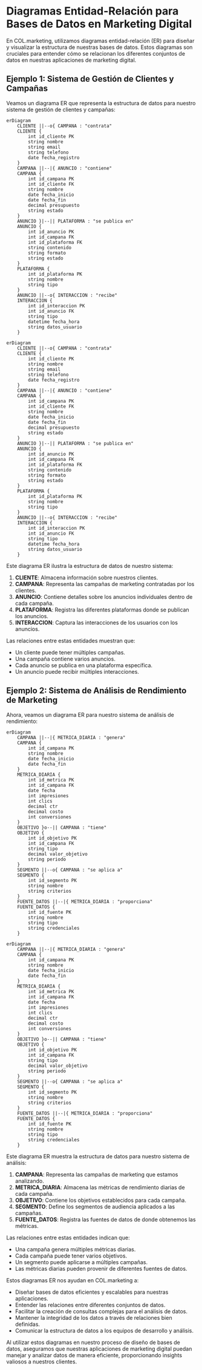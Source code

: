# Diagramas Entidad-Relación para Bases de Datos en Marketing Digital

En COL.marketing, utilizamos diagramas entidad-relación (ER) para diseñar y visualizar la estructura de nuestras bases de datos. Estos diagramas son cruciales para entender cómo se relacionan los diferentes conjuntos de datos en nuestras aplicaciones de marketing digital.

## Ejemplo 1: Sistema de Gestión de Clientes y Campañas

Veamos un diagrama ER que representa la estructura de datos para nuestro sistema de gestión de clientes y campañas:


```
erDiagram
    CLIENTE ||--o{ CAMPANA : "contrata"
    CLIENTE {
        int id_cliente PK
        string nombre
        string email
        string telefono
        date fecha_registro
    }
    CAMPANA ||--|{ ANUNCIO : "contiene"
    CAMPANA {
        int id_campana PK
        int id_cliente FK
        string nombre
        date fecha_inicio
        date fecha_fin
        decimal presupuesto
        string estado
    }
    ANUNCIO }|--|| PLATAFORMA : "se publica en"
    ANUNCIO {
        int id_anuncio PK
        int id_campana FK
        int id_plataforma FK
        string contenido
        string formato
        string estado
    }
    PLATAFORMA {
        int id_plataforma PK
        string nombre
        string tipo
    }
    ANUNCIO ||--o{ INTERACCION : "recibe"
    INTERACCION {
        int id_interaccion PK
        int id_anuncio FK
        string tipo
        datetime fecha_hora
        string datos_usuario
    }
```

```mermaid
erDiagram
    CLIENTE ||--o{ CAMPANA : "contrata"
    CLIENTE {
        int id_cliente PK
        string nombre
        string email
        string telefono
        date fecha_registro
    }
    CAMPANA ||--|{ ANUNCIO : "contiene"
    CAMPANA {
        int id_campana PK
        int id_cliente FK
        string nombre
        date fecha_inicio
        date fecha_fin
        decimal presupuesto
        string estado
    }
    ANUNCIO }|--|| PLATAFORMA : "se publica en"
    ANUNCIO {
        int id_anuncio PK
        int id_campana FK
        int id_plataforma FK
        string contenido
        string formato
        string estado
    }
    PLATAFORMA {
        int id_plataforma PK
        string nombre
        string tipo
    }
    ANUNCIO ||--o{ INTERACCION : "recibe"
    INTERACCION {
        int id_interaccion PK
        int id_anuncio FK
        string tipo
        datetime fecha_hora
        string datos_usuario
    }
```

Este diagrama ER ilustra la estructura de datos de nuestro sistema:

1. **CLIENTE**: Almacena información sobre nuestros clientes.
2. **CAMPANA**: Representa las campañas de marketing contratadas por los clientes.
3. **ANUNCIO**: Contiene detalles sobre los anuncios individuales dentro de cada campaña.
4. **PLATAFORMA**: Registra las diferentes plataformas donde se publican los anuncios.
5. **INTERACCION**: Captura las interacciones de los usuarios con los anuncios.

Las relaciones entre estas entidades muestran que:
- Un cliente puede tener múltiples campañas.
- Una campaña contiene varios anuncios.
- Cada anuncio se publica en una plataforma específica.
- Un anuncio puede recibir múltiples interacciones.

## Ejemplo 2: Sistema de Análisis de Rendimiento de Marketing

Ahora, veamos un diagrama ER para nuestro sistema de análisis de rendimiento:

```
erDiagram
    CAMPANA ||--|{ METRICA_DIARIA : "genera"
    CAMPANA {
        int id_campana PK
        string nombre
        date fecha_inicio
        date fecha_fin
    }
    METRICA_DIARIA {
        int id_metrica PK
        int id_campana FK
        date fecha
        int impresiones
        int clics
        decimal ctr
        decimal costo
        int conversiones
    }
    OBJETIVO }o--|| CAMPANA : "tiene"
    OBJETIVO {
        int id_objetivo PK
        int id_campana FK
        string tipo
        decimal valor_objetivo
        string periodo
    }
    SEGMENTO ||--o{ CAMPANA : "se aplica a"
    SEGMENTO {
        int id_segmento PK
        string nombre
        string criterios
    }
    FUENTE_DATOS ||--|{ METRICA_DIARIA : "proporciona"
    FUENTE_DATOS {
        int id_fuente PK
        string nombre
        string tipo
        string credenciales
    }
```

```mermaid
erDiagram
    CAMPANA ||--|{ METRICA_DIARIA : "genera"
    CAMPANA {
        int id_campana PK
        string nombre
        date fecha_inicio
        date fecha_fin
    }
    METRICA_DIARIA {
        int id_metrica PK
        int id_campana FK
        date fecha
        int impresiones
        int clics
        decimal ctr
        decimal costo
        int conversiones
    }
    OBJETIVO }o--|| CAMPANA : "tiene"
    OBJETIVO {
        int id_objetivo PK
        int id_campana FK
        string tipo
        decimal valor_objetivo
        string periodo
    }
    SEGMENTO ||--o{ CAMPANA : "se aplica a"
    SEGMENTO {
        int id_segmento PK
        string nombre
        string criterios
    }
    FUENTE_DATOS ||--|{ METRICA_DIARIA : "proporciona"
    FUENTE_DATOS {
        int id_fuente PK
        string nombre
        string tipo
        string credenciales
    }
```

Este diagrama ER muestra la estructura de datos para nuestro sistema de análisis:

1. **CAMPANA**: Representa las campañas de marketing que estamos analizando.
2. **METRICA_DIARIA**: Almacena las métricas de rendimiento diarias de cada campaña.
3. **OBJETIVO**: Contiene los objetivos establecidos para cada campaña.
4. **SEGMENTO**: Define los segmentos de audiencia aplicados a las campañas.
5. **FUENTE_DATOS**: Registra las fuentes de datos de donde obtenemos las métricas.

Las relaciones entre estas entidades indican que:
- Una campaña genera múltiples métricas diarias.
- Cada campaña puede tener varios objetivos.
- Un segmento puede aplicarse a múltiples campañas.
- Las métricas diarias pueden provenir de diferentes fuentes de datos.

Estos diagramas ER nos ayudan en COL.marketing a:
- Diseñar bases de datos eficientes y escalables para nuestras aplicaciones.
- Entender las relaciones entre diferentes conjuntos de datos.
- Facilitar la creación de consultas complejas para el análisis de datos.
- Mantener la integridad de los datos a través de relaciones bien definidas.
- Comunicar la estructura de datos a los equipos de desarrollo y análisis.

Al utilizar estos diagramas en nuestro proceso de diseño de bases de datos, aseguramos que nuestras aplicaciones de marketing digital puedan manejar y analizar datos de manera eficiente, proporcionando insights valiosos a nuestros clientes.

